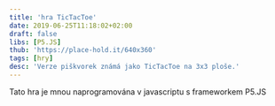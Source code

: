 ```yaml
---
title: 'hra TicTacToe'
date: 2019-06-25T11:18:02+02:00
draft: false
libs: [P5.JS]
thub: 'https://place-hold.it/640x360'
tags: [hry]
desc: 'Verze piškvorek známá jako TicTacToe na 3x3 ploše.'
---
```


Tato hra je mnou naprogramována v javascriptu s frameworkem P5.JS

<script language="javascript" type="text/javascript" src="sketch.js"></script>
